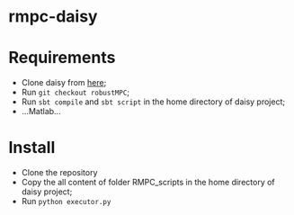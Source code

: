 # rmpc-daisy

# Requirements
*  Clone daisy from [here](https://gitlab.mpi-sws.org/AVA/daisy);
*  Run `git checkout robustMPC`;
*  Run `sbt compile` and `sbt script` in the home directory of daisy project;
*  ...Matlab...

# Install
*  Clone the repository
*  Copy the all content of folder RMPC_scripts in the home directory of daisy project;
*  Run `python executor.py`
